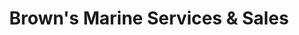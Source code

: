 ---
title: "Brown's Marine Services & Sales"
url: /burlington/browns-marine-services-und-sales/
shop: Boot
---